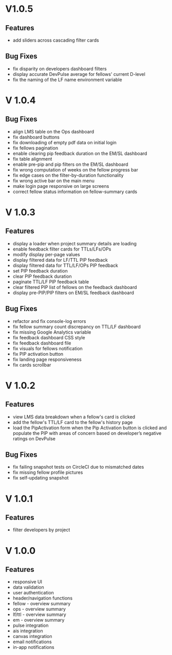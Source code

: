# V1.0.5

## Features

- add sliders across cascading filter cards

## Bug Fixes

- fix disparity on developers dashboard filters
- display accurate DevPulse average for fellows' current D-level
- fix the naming of the LF name environment variable

# V 1.0.4

## Bug Fixes

- align LMS table on the Ops dashboard
- fix dashboard buttons
- fix downloading of empty pdf data on initial login
- fix fellows pagination
- enable clearing pip feedback duration on the EM/SL dashboard
- fix table alignment
- enable pre-pip and pip filters on the EM/SL dashboard
- fix wrong computation of weeks on the fellow progress bar
- fix edge cases on the filter-by-duration functionality
- fix wrong active bar on the main menu
- make login page responsive on large screens
- correct fellow status information on fellow-summary cards

# V 1.0.3

## Features

- display a loader when project summary details are loading
- enable feedback filter cards for TTLs/LFs/OPs
- modify display per-page values
- display filtered data for LF/TTL PIP feedback
- display filtered data for TTL/LF/OPs PIP feedback
- set PIP feedback duration
- clear PIP feedback duration
- paginate TTL/LF PIP feedback table
- clear filtered PIP list of fellows on the feedback dashboard
- display pre-PIP/PIP filters on EM/SL feedback dashboard

## Bug Fixes

- refactor and fix console-log errors
- fix fellow summary count discrepancy on TTL/LF dashboard
- fix missing Google Analytics variable
- fix feedback dashboard CSS style
- fix feedback dashboard file
- fix visuals for fellows notification
- fix PIP activation button
- fix landing page responsiveness
- fix cards scrollbar

# V 1.0.2

## Features

- view LMS data breakdown when a fellow's card is clicked
- add the fellow's TTL/LF card to the fellow's history page
- load the PipActivation form when the Pip Activation button is clicked and populate the PIP with areas of concern based on developer’s negative ratings on DevPulse

## Bug Fixes

- fix failing snapshot tests on CircleCI due to mismatched dates
- fix missing fellow profile pictures
- fix self-updating snapshot


# V 1.0.1

## Features

- filter developers by project


# V 1.0.0

## Features

- responsive UI
- data validation
- user authentication
- header/navigation functions
- fellow - overview summary
- ops - overview summary
- lf/ttl - overview summary
- em - overview summary
- pulse integration
- ais integration
- canvas integration
- email notifications
- in-app notifications
